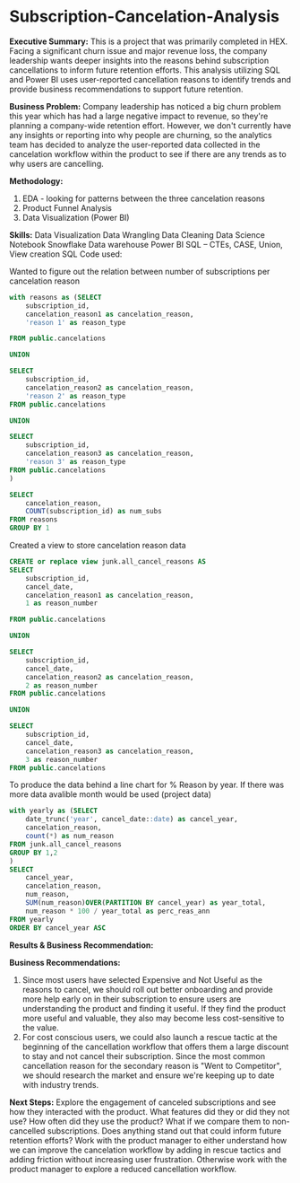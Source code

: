 # Subscription-Cancelation-Analysis

**Executive Summary:**
This is a project that was primarily completed in HEX. Facing a significant churn issue and major revenue loss, the company leadership wants deeper insights into the reasons behind subscription cancellations to inform future retention efforts. This analysis utilizing SQL and Power BI uses user-reported cancellation reasons to identify trends and provide business recommendations to support future retention.


**Business Problem:**
Company leadership has noticed a big churn problem this year which has had a large negative impact to revenue, so they're planning a company-wide retention effort. However, we don't currently have any insights or reporting into why people are churning, so the analytics team has decided to analyze the user-reported data collected in the cancelation workflow within the product to see if there are any trends as to why users are cancelling.


**Methodology:**
1. EDA - looking for patterns between the three cancelation reasons
2. Product Funnel Analysis
3. Data Visualization (Power BI)


**Skills:**
Data Visualization
Data Wrangling
Data Cleaning
Data Science Notebook
Snowflake Data warehouse
Power BI
SQL – CTEs, CASE, Union, View creation
SQL Code used:

Wanted to figure out the relation between number of subscriptions per cancelation reason
```sql
with reasons as (SELECT
    subscription_id,
    cancelation_reason1 as cancelation_reason,
    'reason 1' as reason_type

FROM public.cancelations

UNION

SELECT
    subscription_id,
    cancelation_reason2 as cancelation_reason,
    'reason 2' as reason_type
FROM public.cancelations

UNION

SELECT
    subscription_id,
    cancelation_reason3 as cancelation_reason,
    'reason 3' as reason_type
FROM public.cancelations
)

SELECT
    cancelation_reason,
    COUNT(subscription_id) as num_subs
FROM reasons
GROUP BY 1
```


Created a view to store cancelation reason data
```sql
CREATE or replace view junk.all_cancel_reasons AS
SELECT
    subscription_id,
    cancel_date,
    cancelation_reason1 as cancelation_reason,
    1 as reason_number

FROM public.cancelations

UNION

SELECT
    subscription_id,
    cancel_date,
    cancelation_reason2 as cancelation_reason,
    2 as reason_number
FROM public.cancelations

UNION

SELECT
    subscription_id,
    cancel_date,
    cancelation_reason3 as cancelation_reason,
    3 as reason_number
FROM public.cancelations
```


To produce the data behind a line chart for % Reason by year. If there was more data avalible month would be used (project data)
```sql
with yearly as (SELECT
    date_trunc('year', cancel_date::date) as cancel_year,
    cancelation_reason,
    count(*) as num_reason
FROM junk.all_cancel_reasons
GROUP BY 1,2
)
SELECT
    cancel_year,
    cancelation_reason,
    num_reason,
    SUM(num_reason)OVER(PARTITION BY cancel_year) as year_total,
    num_reason * 100 / year_total as perc_reas_ann
FROM yearly
ORDER BY cancel_year ASC
```



**Results & Business Recommendation:**



**Business Recommendations:**
1. Since most users have selected Expensive and Not Useful as the reasons to cancel, we should roll out better onboarding and provide more help early on in their subscription to ensure users are understanding the product and finding it useful. If they find the product more useful and valuable, they also may become less cost-sensitive to the value.
2. For cost conscious users, we could also launch a rescue tactic at the beginning of the cancellation workflow that offers them a large discount to stay and not cancel their subscription.
Since the most common cancellation reason for the secondary reason is "Went to Competitor", we should research the market and ensure we're keeping up to date with industry trends.

**Next Steps:**
Explore the engagement of canceled subscriptions and see how they interacted with the product. 
What features did they or did they not use?
How often did they use the product? 
What if we compare them to non-cancelled subscriptions. Does anything stand out that could inform future retention efforts?
Work with the product manager to either understand how we can improve the cancelation workflow by adding in rescue tactics and adding friction without increasing user frustration. Otherwise work with the product manager to explore a reduced cancellation workflow.
